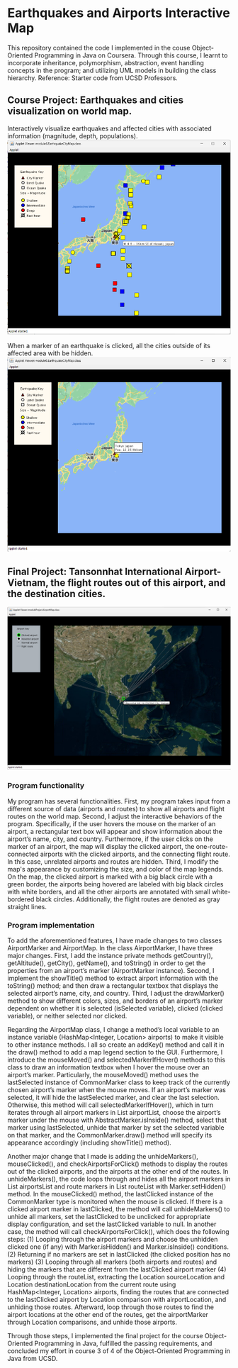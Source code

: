 # Earthquakes and Airports Interactive Map
This repository contained the code I implemented in the couse Object-Oriented Programming in Java on Coursera. 
Through this course, I learnt to incorporate inheritance, polymorphism, abstraction, event handling concepts in the program; and utilizing UML models in building the class hierarchy.
Reference: Starter code from UCSD Professors.

## Course Project: Earthquakes and cities visualization on world map. 
Interactively visualize earthquakes and affected cities with associated information (magnitude, depth, populations).
![Alt text](./Screenshot-earthquake-city-map-1.png?raw=true "Title")

When a marker of an earthquake is clicked, all the cities outside of its affected area with be hidden. 
![Alt text](./Screenshot-earthquake-city-map-2.png?raw=true "Title")

## Final Project: Tansonnhat International Airport-Vietnam, the flight routes out of this airport, and the destination cities.
![Alt text](./Screenshot-airport-project.png?raw=true "Title")

### Program functionality

My program has several functionalities. First, my program takes input from a different source of data (airports and routes) to show all airports and flight routes on the world map. Second, I adjust the interactive behaviors of the program. Specifically, if the user hovers the mouse on the marker of an airport, a rectangular text box will appear and show information about the airport’s name, city, and country. Furthermore, if the user clicks on the marker of an airport, the map will display the clicked airport, the one-route-connected airports with the clicked airports, and the connecting flight route. In this case, unrelated airports and routes are hidden. Third, I modify the map's appearance by customizing the size, and color of the map legends. On the map, the clicked airport is marked with a big black circle with a green border, the airports being hovered are labeled with big black circles with white borders, and all the other airports are annotated with small white-bordered black circles. Additionally, the flight routes are denoted as gray straight lines. 
 
### Program implementation

To add the aforementioned features, I have made changes to two classes AirportMarker and AirportMap. In the class AirportMarker, I have three major changes. First, I add the instance private methods getCountry(), getAltitude(), getCity(), getName(), and toString() in order to get the properties from an airport’s marker (AirportMarker instance). Second, I implement the showTitle() method to extract airport information with the toString() method; and then draw a rectangular textbox that displays the selected airport’s name, city, and country. Third, I adjust the drawMarker() method to show different colors, sizes, and borders of an airport’s marker dependent on whether it is selected (isSelected variable), clicked (clicked variable), or neither selected nor clicked. 

Regarding the AirportMap class, I change a method’s local variable to an instance variable (HashMap<Integer, Location> airports) to make it visible to other instance methods. I all so create an addKey() method and call it in the draw() method to add a map legend section to the GUI. Furthermore, I introduce the mouseMoved() and selectedMarkerIfHover() methods to this class to draw an information textbox when I hover the mouse over an airport’s marker. Particularly, the mouseMoved() method uses the lastSelected instance of CommonMarker class to keep track of the currently chosen airport’s marker when the mouse moves. If an airport’s marker was selected, it will hide the lastSelected marker, and clear the last selection. Otherwise, this method will call selectedMarkerIfHover(), which in turn iterates through all airport markers in List<Marker> airportList, choose the airport’s marker under the mouse with AbstractMarker.isInside() method, select that marker using lastSelected, unhide that marker by set the selected variable on that marker, and the CommonMarker.draw() method will specify its appearance accordingly (including showTitle() method).

Another major change that I made is adding the unhideMarkers(), mouseClicked(), and checkAirportsForClick() methods to display the routes out of the clicked airports, and the airports at the other end of the routes. In unhideMarkers(), the code loops through and hides all the airport markers in List<Marker> airportsList and route markers in List<Marker> routeList with Marker.setHidden() method. In the mouseClicked() method, the lastClicked instance of the CommonMarker type is monitored when the mouse is clicked. If there is a clicked airport marker in lastClicked, the method will call unhideMarkers() to unhide all markers, set the lastClicked to be unclicked for appropriate display configuration, and set the lastClicked variable to null. In another case, the method will call checkAirportsForClick(), which does the following steps: (1) Looping through the airport markers and choose the unhidden clicked one (if any) with Marker.isHidden() and Marker.isInside() conditions. (2) Returning if no markers are set in lastClicked (the clicked position has no markers) (3) Looping through all markers (both airports and routes) and hiding the markers that are different from the lastClicked airport marker (4) Looping through the routeList, extracting the Location sourceLocation and Location destinationLocation from the current route using HashMap<Integer, Location> airports, finding the routes that are connected to the lastClicked airport by Location comparison with airportLocation, and unhiding those routes. Afterward, loop through those routes to find the airport locations at the other end of the routes, get the airportMarker through Location comparisons, and unhide those airports.

Through those steps, I implemented the final project for the course Object-Oriented Programming in Java, fulfilled the passing requirements, and concluded my effort in course 3 of 4 of the Object-Oriented Programming in Java from UCSD. 
